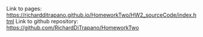 Link to pages: https://richardditrapano.github.io/HomeworkTwo/HW2_sourceCode/index.html
Link to github repository: https://github.com/RichardDiTrapano/HomeworkTwo
